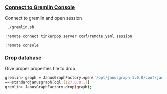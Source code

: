 ### <u>Connect to Gremlin Console</u>
Connect to gremlin and open session

```bash
 ./gremlin.sh 

:remote connect tinkerpop.server conf/remote.yaml session

:remote console

```

### <u>Drop database</u>

Give proper properties file to drop

```bash
gremlin> graph = JanusGraphFactory.open('/opt/janusgraph-1.0.0/conf/janusgraph-cql.properties')
==>standardjanusgraph[cql:[127.0.0.1]]
gremlin> JanusGraphFactory.drop(graph);
```
